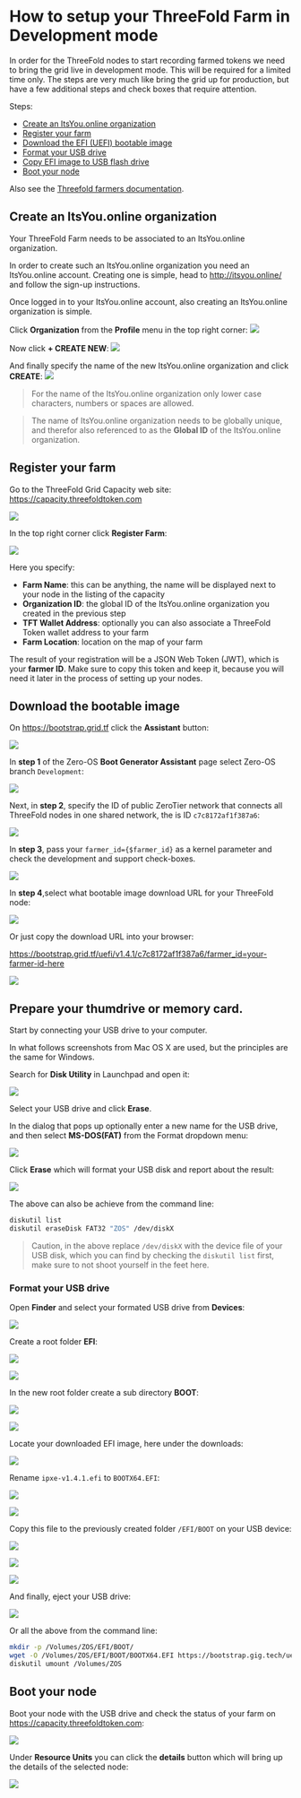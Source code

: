 # How to setup your ThreeFold Farm in Development mode

In order for the ThreeFold nodes to start recording farmed tokens we need to bring the grid live in development mode.  This will be required for a limited time only.  The steps are very much like bring the grid up for production, but have a few additional steps and check boxes that require attention.

Steps:
- [Create an ItsYou.online organization](#iyo-org)
- [Register your farm](#register)
- [Download the EFI (UEFI) bootable image](#download)
- [Format your USB drive](#format)
- [Copy EFI image to USB flash drive](#copy)
- [Boot your node](#boot)

Also see the [Threefold farmers documentation](https://github.com/zero-os/home/blob/master/docs/farmers/README.md#configure-your-nodes).

<a id='iyo-org'></a>

## Create an ItsYou.online organization

Your ThreeFold Farm needs to be associated to an ItsYou.online organization.

In order to create such an ItsYou.online organization you need an ItsYou.online account. Creating one is simple, head to http://itsyou.online/ and follow the sign-up instructions.

Once logged in to your ItsYou.online account, also creating an ItsYou.online organization is simple.

Click **Organization** from the **Profile** menu in the top right corner:
![](https://raw.githubusercontent.com/zero-os/home/master/docs/farmers/images/iyo-organizations.png)

Now click **+ CREATE NEW**:
![](https://raw.githubusercontent.com/zero-os/home/master/docs/farmers/images/iyo-create-new-org.png)

And finally specify the name of the new ItsYou.online organization and click **CREATE**:
![](https://raw.githubusercontent.com/zero-os/home/master/docs/farmers/images/iyo-create-new-org2.png)

> For the name of the ItsYou.online organization only lower case characters, numbers or spaces are allowed.

> The name of ItsYou.online organization needs to be globally unique, and therefor also referenced to as the **Global ID** of the ItsYou.online organization.


<a id='register'></a>

## Register your farm

Go to the ThreeFold Grid Capacity web site: https://capacity.threefoldtoken.com

![](images/capacity.png)

In the top right corner click **Register Farm**:

![](images/capacity2.png)

Here you specify:
- **Farm Name**: this can be anything, the name will be displayed next to your node in the listing of the capacity
- **Organization ID**: the global ID of the ItsYou.online organization you created in the previous step
- **TFT Wallet Address**: optionally you can also associate a ThreeFold Token wallet address to your farm
- **Farm Location**: location on the map of your farm

The result of your registration will be a JSON Web Token (JWT), which is your **farmer ID**. Make sure to copy this token and keep it, because you will need it later in the process of setting up your nodes.


<a id='download'></a>

## Download the bootable image

On https://bootstrap.grid.tf click the **Assistant** button:

![](images/assistant.png)

In **step 1** of the Zero-OS **Boot Generator Assistant** page select Zero-OS branch `Development`:

![](images/branch_select.png)

Next, in **step 2**, specify the ID of public ZeroTier network that connects all ThreeFold nodes in one shared network, the is ID `c7c8172af1f387a6`:

![](images/zero-tier-network-id.png)

In **step 3**, pass your `farmer_id={$farmer_id}` as a kernel parameter and check the development and support check-boxes.

![](images/custom_settings.png)

In **step 4**,select what bootable image download URL for your ThreeFold node:

![](images/choose_your_image_type.png)

Or just copy the download URL into your browser:

https://bootstrap.grid.tf/uefi/v1.4.1/c7c8172af1f387a6/farmer_id=your-farmer-id-here

![](images/download.png)


<a id='format'></a>

## Prepare your thumdrive or memory card.

Start by connecting your USB drive to your computer.

In what follows screenshots from Mac OS X are used, but the principles are the same for Windows.

Search for **Disk Utility** in Launchpad and open it:

![](images/disk_utility.png)

Select your USB drive and click **Erase**.

In the dialog that pops up  optionally enter a new name for the USB drive, and then select **MS-DOS(FAT)** from the Format dropdown menu:

![](images/disk_utility2.png)

Click **Erase** which will format your USB disk and report about the result:

![](images/disk_utility3.png)


The above can also be achieve from the command line:
```bash
diskutil list
diskutil eraseDisk FAT32 "ZOS" /dev/diskX
```

> Caution, in the above replace `/dev/diskX` with the device file of your USB disk, which you can find by checking the `diskutil list` first, make sure to not shoot yourself in the feet here.

<a id='copy'></a>

### Format your USB drive

Open **Finder** and select your formated USB drive from **Devices**:

![](images/finder.png)

Create a root folder **EFI**:

![](images/finder2.png)

![](images/finder3.png)

In the new root folder create a sub directory **BOOT**:

![](images/finder4.png)

![](images/finder5.png)

Locate your downloaded EFI image, here under the downloads:

![](images/finder6.png)

Rename `ipxe-v1.4.1.efi` to `BOOTX64.EFI`:

![](images/finder7.png)

![](images/finder8.png)

Copy this file to the previously created folder `/EFI/BOOT` on your USB device:

![](images/finder9.png)

![](images/finder10.png)

![](images/finder11.png)

And finally, eject your USB drive:

![](images/finder12.png)

Or all the above from the command line:
```bash
mkdir -p /Volumes/ZOS/EFI/BOOT/
wget -O /Volumes/ZOS/EFI/BOOT/BOOTX64.EFI https://bootstrap.gig.tech/uefi/v1.4.1/c7c8172af1f387a6/farmer_id=eyJhbGciOiJFUzM4NCIsInR5cCI6IkpXVCJ9.eyJhenAiOiJ0aHJlZWZvbGQuZmFybWVycyIsImV4cCI6MTUyODI4MzY3MSwiaXNzIjoiaXRzeW91b25saW5lIiwicmVmcmVzaF90b2tlbiI6IlBJcGQ4QmlfOXAyd1drYlB0dHQ4SEZpSEJXSk4iLCJzY29wZSI6WyJ1c2VyOm1lbWJlcm9mOnl2ZXNmYXJtIl0sInVzZXJuYW1lIjoieXZlcyJ9.8siq1Tk_b6ZzM675K4Aq3SYwS5J8Lk_5W5XSIbOrUgikJteTbmNzClOPNV1gTJVOFhfE4c-f1AEX2M4GM-Gs69cqpi1_YgXq_RPJvz6JuCbJdR8xBkJjgOfI7FS8PnUq%20development
diskutil umount /Volumes/ZOS
```

<a id='boot'></a>

## Boot your node

Boot your node with the USB drive and check the status of your farm on https://capacity.threefoldtoken.com:

![](images/farm.png)

Under **Resource Units** you can click the **details** button which will bring up the details of the selected node:

![](images/farm_details.png)
